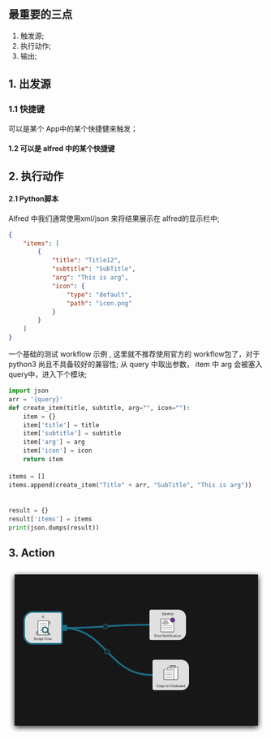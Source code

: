 ## 最重要的三点
1. 触发源;
2. 执行动作;
3. 输出;

## 1. 出发源
### 1.1 快捷键
可以是某个 App中的某个快捷健来触发；
#### 1.2 可以是 alfred 中的某个快捷键

## 2. 执行动作
#### 2.1 Python脚本
Alfred 中我们通常使用xml/json 来将结果展示在 alfred的显示栏中;
```json
{
    "items": [
        {
            "title": "Title12",
            "subtitle": "SubTitle",
            "arg": "This is arg",
            "icon": {
                "type": "default",
                "path": "icon.png"
            }
        }
    ]
}

```

一个基础的测试 workflow 示例 , 这里就不推荐使用官方的 workflow包了，对于 python3 尚且不具备较好的兼容性; 
从 query 中取出参数， item 中 arg 会被塞入 query中，进入下个模块;  
``` python
import json
arr = '{query}'
def create_item(title, subtitle, arg="", icon=""):
    item = {}
    item['title'] = title
    item['subtitle'] = subtitle
    item['arg'] = arg
    item['icon'] = icon
    return item

items = []
items.append(create_item("Title" + arr, "SubTitle", "This is arg"))


result = {}
result['items'] = items
print(json.dumps(result))

```


## 3. Action 
![](../static/alfred_workflow_dev.png)